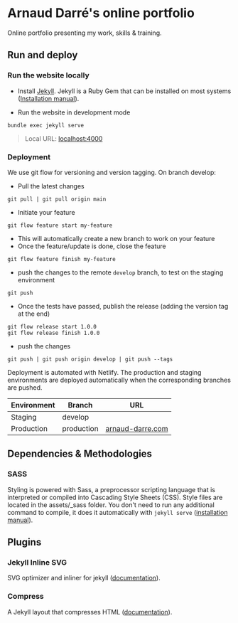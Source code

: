 # Arnaud Darré's online portfolio

Online portfolio presenting my work, skills & training.

## Run and deploy

### Run the website locally

- Install [Jekyll](https://jekyllrb.com/). Jekyll is a Ruby Gem that can be installed on most systems ([Installation manual](https://jekyllrb.com/docs/installation/)).

- Run the website in development mode

```shell
bundle exec jekyll serve
```

> Local URL: [localhost:4000](http://localhost:4000)

### Deployment

We use git flow for versioning and version tagging. On branch develop:

- Pull the latest changes

```shell
git pull | git pull origin main
```

- Initiate your feature

```shell
git flow feature start my-feature
```

- This will automatically create a new branch to work on your feature
- Once the feature/update is done, close the feature

```shell
git flow feature finish my-feature
```

- push the changes to the remote `develop` branch, to test on the staging environment

```shell
git push
```

- Once the tests have passed, publish the release (adding the version tag at the end)

```shell
git flow release start 1.0.0
git flow release finish 1.0.0
```

- push the changes

```shell
git push | git push origin develop | git push --tags
```

Deployment is automated with Netlify. The production and staging environments are deployed automatically when the corresponding branches are pushed.

| Environment | Branch | URL |
| --- | --- | --- |
| Staging | develop | |
| Production | production | [arnaud-darre.com](https://arnaud-darre.com/) |

## Dependencies & Methodologies

### SASS

Styling is powered with Sass, a preprocessor scripting language that is interpreted or compiled into Cascading Style Sheets (CSS).
Style files are located in the assets/_sass folder. You don't need to run any additional command to compile, it does it automatically with `jekyll serve` ([installation manual](https://sass-lang.com/install)).

## Plugins

### Jekyll Inline SVG

SVG optimizer and inliner for jekyll ([documentation](https://github.com/sdumetz/jekyll-inline-svg)).

### Compress

A Jekyll layout that compresses HTML ([documentation](http://jch.penibelst.de/)).
